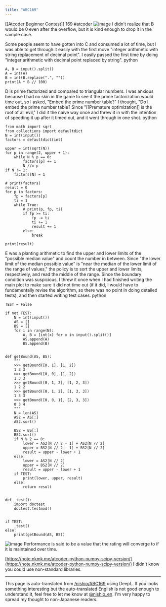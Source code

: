 ```yaml
---
title: "ABC169"
---
```


[[Atcoder Beginner Contest]] 169 #atcoder
![image](https://gyazo.com/b5e51a38e875de48224f6fe4ee0a7669/thumb/1000)
I didn't realize that B would be 0 even after the overflow, but it is kind enough to drop it in the sample case.

Some people seem to have gotten into C and consumed a lot of time, but I was able to get through it easily with the first move "integer arithmetic with string replacement of decimal point". I easily passed the first time by doing "integer arithmetic with decimal point replaced by string".
python

```
A, B = input().split()
A = int(A)
B = int(B.replace(".", ""))
print(A * B // 100)
```


D is prime factorized and compared to triangular numbers. I was anxious because I had no skin in the game to see if the prime factorization would time out, so I asked, "Embed the prime number table?" I thought, "Do I embed the prime number table?
Since "[[Premature optimization]] is the root of all evil," I did it the naive way once and threw it in with the intention of speeding it up after it timed out, and it went through in one shot.
python

```
from math import sqrt
from collections import defaultdict
N = int(input())
factors = defaultdict(int)

upper = int(sqrt(N))
for p in range(2, upper + 1):
    while N % p == 0:
        factors[p] += 1
        N //= p
if N != 1:
    factors[N] = 1

# print(factors)
result = 0
for p in factors:
    fp = factors[p]
    ti = 1
    while True:
        # print(p, fp, ti)
        if fp >= ti:
            fp -= ti
            ti += 1
            result += 1
        else:
            break

print(result)
```


E was a planting arithmetic to find the upper and lower limits of the "possible median value" and count the number in between.
Since "the lower limit of the median possible value" is "near the median of the lower limit of the range of values," the policy is to sort the upper and lower limits, respectively, and read the middle of the range.
Since the boundary condition was suspicious, I threw it once when I had finished writing the main plot to make sure it did not time out (if it did, I would have to fundamentally revise the algorithm, so there was no point in doing detailed tests), and then started writing test cases.
python

```
TEST = False

if not TEST:
    N = int(input())
    AS = []
    BS = []
    for i in range(N):
        A, B = [int(x) for x in input().split()]
        AS.append(A)
        BS.append(B)


def getBound(AS, BS):
    """
    >>> getBound([0, 1], [1, 2])
    1 3 3
    >>> getBound([0, 0], [1, 2])
    1 3 3
    >>> getBound([0, 1, 2], [1, 2, 3])
    1 2 2
    >>> getBound([0, 1, 2], [1, 3, 3])
    1 3 3
    >>> getBound([0, 0, 1], [2, 3, 3])
    0 3 4
    """
    N = len(AS)
    AS2 = AS[:]
    AS2.sort()

    BS2 = BS[:]
    BS2.sort()
    if N % 2 == 0:
        lower = AS2[N // 2 - 1] + AS2[N // 2]
        upper = BS2[N // 2 - 1] + BS2[N // 2]
        result = upper - lower + 1
    else:
        lower = AS2[N // 2]
        upper = BS2[N // 2]
        result = upper - lower + 1
    if TEST:
        print(lower, upper, result)
    else:
        return result


def _test():
    import doctest
    doctest.testmod()


if TEST:
    _test()
else:
    print(getBound(AS, BS))

```


![image](https://gyazo.com/0abed2cc8ce19a58ebfbabf7209f976b/thumb/1000)
Performance is said to be a value that the rating will converge to if it is maintained over time.

[https://note.nkmk.me/atcoder-python-numpy-scipy-version/](https://note.nkmk.me/atcoder-python-numpy-scipy-version/)
I didn't know you could use non-standard libraries.

---
This page is auto-translated from [/nishio/ABC169](https://scrapbox.io/nishio/ABC169) using DeepL. If you looks something interesting but the auto-translated English is not good enough to understand it, feel free to let me know at [@nishio_en](https://twitter.com/nishio_en). I'm very happy to spread my thought to non-Japanese readers.